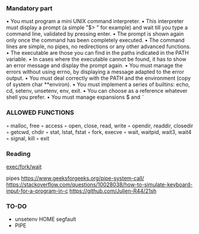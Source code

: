 
### Mandatory part
• You must program a mini UNIX command interpreter.
• This interpreter must display a prompt (a simple "$> " for example) and wait till
you type a command line, validated by pressing enter.
• The prompt is shown again only once the command has been completely executed.
• The command lines are simple, no pipes, no redirections or any other advanced
functions.
• The executable are those you can find in the paths indicated in the PATH variable.
• In cases where the executable cannot be found, it has to show an error message and
display the prompt again.
• You must manage the errors without using errno, by displaying a message adapted
to the error output.
• You must deal correctly with the PATH and the environment (copy of system char
**environ).
• You must implement a series of builtins: echo, cd, setenv, unsetenv, env, exit.
• You can choose as a reference whatever shell you prefer.
• You must manage expansions $ and ˜

### ALLOWED FUNCTIONS
◦ malloc, free
◦ access
◦ open, close, read, write
◦ opendir, readdir, closedir
◦ getcwd, chdir
◦ stat, lstat, fstat
◦ fork, execve
◦ wait, waitpid, wait3, wait4
◦ signal, kill
◦ exit

### Reading
[exec/fork/wait](https://www.usna.edu/Users/cs/aviv/classes/ic221/s16/lec/14/lec.html)

pipes
https://www.geeksforgeeks.org/pipe-system-call/
https://stackoverflow.com/questions/10028038/how-to-simulate-keyboard-input-for-a-program-in-c
https://github.com/Julien-R44/21sh

### TO-DO
- unsetenv HOME segfault
- PIPE
